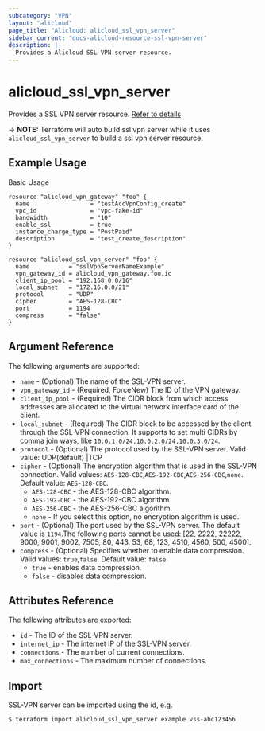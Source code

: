 ```yaml
---
subcategory: "VPN"
layout: "alicloud"
page_title: "Alicloud: alicloud_ssl_vpn_server"
sidebar_current: "docs-alicloud-resource-ssl-vpn-server"
description: |-
  Provides a Alicloud SSL VPN server resource.
---
```


# alicloud\_ssl_vpn_server

Provides a SSL VPN server resource. [Refer to details](https://www.alibabacloud.com/help/doc-detail/64960.htm)

-> **NOTE:** Terraform will auto build ssl vpn server while it uses `alicloud_ssl_vpn_server` to build a ssl vpn server resource.

## Example Usage

Basic Usage

```
resource "alicloud_vpn_gateway" "foo" {
  name                 = "testAccVpnConfig_create"
  vpc_id               = "vpc-fake-id"
  bandwidth            = "10"
  enable_ssl           = true
  instance_charge_type = "PostPaid"
  description          = "test_create_description"
}

resource "alicloud_ssl_vpn_server" "foo" {
  name           = "sslVpnServerNameExample"
  vpn_gateway_id = alicloud_vpn_gateway.foo.id
  client_ip_pool = "192.168.0.0/16"
  local_subnet   = "172.16.0.0/21"
  protocol       = "UDP"
  cipher         = "AES-128-CBC"
  port           = 1194
  compress       = "false"
}
```
## Argument Reference

The following arguments are supported:

* `name` - (Optional) The name of the SSL-VPN server.
* `vpn_gateway_id` - (Required, ForceNew) The ID of the VPN gateway.
* `client_ip_pool` - (Required) The CIDR block from which access addresses are allocated to the virtual network interface card of the client.
* `local_subnet` - (Required) The CIDR block to be accessed by the client through the SSL-VPN connection. It supports to set multi CIDRs by comma join ways, like `10.0.1.0/24,10.0.2.0/24,10.0.3.0/24`.
* `protocol` - (Optional) The protocol used by the SSL-VPN server. Valid value: UDP(default) |TCP
* `cipher` - (Optional) The encryption algorithm that is used in the SSL-VPN connection. Valid values: `AES-128-CBC`,`AES-192-CBC`,`AES-256-CBC`,`none`. Default value: `AES-128-CBC`.
  * `AES-128-CBC` - the AES-128-CBC algorithm.
  * `AES-192-CBC` - the AES-192-CBC algorithm.
  * `AES-256-CBC` - the AES-256-CBC algorithm.
  * `none` - If you select this option, no encryption algorithm is used.
* `port` - (Optional) The port used by the SSL-VPN server. The default value is `1194`.The following ports cannot be used: [22, 2222, 22222, 9000, 9001, 9002, 7505, 80, 443, 53, 68, 123, 4510, 4560, 500, 4500].
* `compress`  - (Optional) Specifies whether to enable data compression. Valid values: `true`,`false`. Default value: `false`
  * `true` - enables data compression.
  * `false` - disables data compression.

## Attributes Reference

The following attributes are exported:

* `id` - The ID of the SSL-VPN server.
* `internet_ip` - The internet IP of the SSL-VPN server.
* `connections` - The number of current connections.
* `max_connections` - The maximum number of connections.

## Import

SSL-VPN server can be imported using the id, e.g.

```
$ terraform import alicloud_ssl_vpn_server.example vss-abc123456
```


